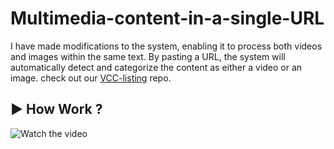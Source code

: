 # Multimedia-content-in-a-single-URL

I have made modifications to the system, enabling it to process both videos and images within the same text. By pasting a URL, the system will automatically detect and categorize the content as either a video or an image. check out our [VCC-listing](https://hppedeaf.github.io/Multimedia-content-in-a-single-URL/) repo.

## ▶ How Work ?

![Watch the video]([Video/Single_URL.mp4](https://cdn.discordapp.com/attachments/728047015501627413/1279543691781996615/Single_URL.mp4?ex=66d4d36c&is=66d381ec&hm=bfd82e8864a2f9e47310fae12eb8e7ba16c3f5e51f780f86f353846423cab9dc&))
